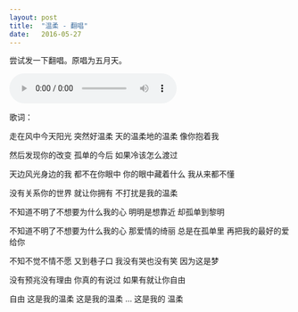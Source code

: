 ```yaml
---
layout: post
title:  "温柔 - 翻唱"
date:   2016-05-27
---
```

尝试发一下翻唱。原唱为五月天。

<audio controls>
    <source src="https://drive.google.com/uc?export=download&id=0B7bp9ASNnurWX0tXcHRzdXNJOHc" type="audio/mpeg">
Your browser does not support the audio element.
</audio>

歌词：

走在风中今天阳光
突然好温柔
天的温柔地的温柔
像你抱着我

然后发现你的改变
孤单的今后
如果冷该怎么渡过

天边风光身边的我
都不在你眼中
你的眼中藏着什么
我从来都不懂

没有关系你的世界
就让你拥有
不打扰是我的温柔

不知道不明了不想要为什么我的心
明明是想靠近
却孤单到黎明

不知道不明了不想要为什么我的心
那爱情的绮丽
总是在孤单里
再把我的最好的爱给你

不知不觉不情不愿
又到巷子口
我没有哭也没有笑
因为这是梦

没有预兆没有理由
你真的有说过
如果有就让你自由

自由
这是我的温柔
这是我的温柔
...
这是我的
温柔